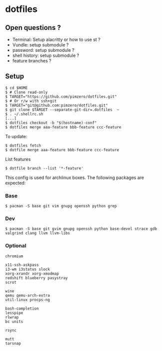 dotfiles
========

Open questions ?
----------------

 - Terminal: Setup alacritty or how to use st ?
 - Vundle: setup submodule ?
 - password: setup submodule ?
 - shell history: setup submodule ?
 - feature branches ?

Setup
-----

```
$ cd $HOME
$ # Clone read-only
$ TARGET="https://github.com/pimzero/dotfiles.git"
$ # Or r/w with ssh+git
$ TARGET="git@github.com:pimzero/dotfiles.git"
$ git clone $TARGET --separate-git-dir=.dotfiles  ~
$ . ~/.shellrc.sh
[...]
$ dotfiles checkout -b "$(hostname)-conf"
$ dotfiles merge aaa-feature bbb-feature ccc-feature
```

To update:

```
$ dotfiles fetch
$ dotfile merge aaa-feature bbb-feature ccc-feature
```

List features

```
$ dotfile branch --list '*-feature'
```




This config is used for archlinux boxes. The following packages are expected:

### Base

```
$ pacman -S base git vim gnupg openssh python grep
```

### Dev

```
$ pacman -S base git gvim gnupg openssh python base-devel strace gdb valgrind clang llvm llvm-libs
```

### Optional

```
chromium

x11-ssh-askpass
i3-wm i3status slock
xorg-xrandr xorg-xmodmap
redshift blueberry pasystray
scrot

wine
qemu qemu-arch-extra
util-linux procps-ng

bash-completion
lesspipe
rlwrap
bc units

rsync

mutt
tarsnap
```


